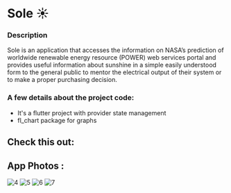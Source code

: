 # Sole ☀️

### Description

Sole is an application that accesses the information on NASA’s prediction of worldwide renewable energy resource (POWER) web services portal and provides useful information about sunshine in a simple easily understood form to the general public to mentor the electrical output of their system or to make a proper purchasing decision.

### A few details about the project code:
- It's a flutter project with provider state management
- fl_chart package for graphs 

## Check this out:
## App Photos : 
![4](https://user-images.githubusercontent.com/57525957/135770128-8c6fca75-ffde-46ea-8049-2e43e0abc812.jpg)
![5](https://user-images.githubusercontent.com/57525957/135770148-ca818f15-28da-438c-a37c-7712e1629c3a.jpg)
![6](https://user-images.githubusercontent.com/57525957/135770151-64cb33e3-2b96-47f6-8651-6572671e05ca.jpg)
![7](https://user-images.githubusercontent.com/57525957/135770153-ac6dca30-7a2d-482a-97f1-1e89144d6160.jpg)
